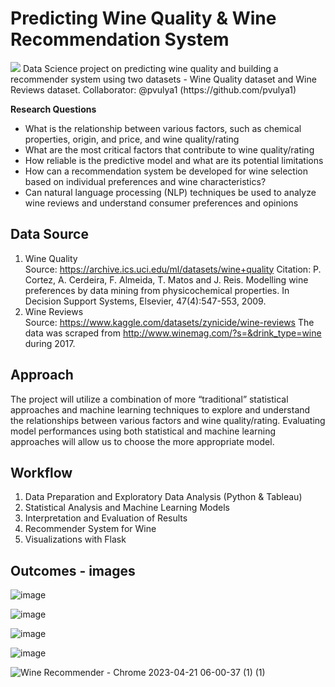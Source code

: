 # Predicting Wine Quality & Wine Recommendation System
<img src="https://img.shields.io/badge/PYTHON-3776AB?style=flat&logo=Python&logoColor=white"/> 
Data Science project on predicting wine quality and building a recommender system using two datasets - Wine Quality dataset and Wine Reviews dataset.  
Collaborator: @pvulya1 (https://github.com/pvulya1)
  
**Research Questions**  
- What is the relationship between various factors, such as chemical properties, origin, and price, and wine quality/rating  
- What are the most critical factors that contribute to wine quality/rating  
- How reliable is the predictive model and what are its potential limitations  
- How can a recommendation system be developed for wine selection based on individual preferences and wine characteristics?  
- Can natural language processing (NLP) techniques be used to analyze wine reviews and understand consumer preferences and opinions   

## Data Source
1. Wine Quality  
   Source: https://archive.ics.uci.edu/ml/datasets/wine+quality Citation: P. Cortez, A. Cerdeira, F. Almeida, T. Matos and J. Reis. Modelling wine preferences by data mining from physicochemical properties. In Decision Support Systems, Elsevier, 47(4):547-553, 2009.
2. Wine Reviews  
   Source: https://www.kaggle.com/datasets/zynicide/wine-reviews The data was scraped from http://www.winemag.com/?s=&drink_type=wine during 2017.

## Approach
The project will utilize a combination of more “traditional” statistical approaches and machine learning techniques to explore and understand the relationships between various factors and wine quality/rating. Evaluating model performances using both statistical and machine learning approaches will allow us to choose the more appropriate model.   

## Workflow  
1)	Data Preparation and Exploratory Data Analysis (Python & Tableau)      
2)	Statistical Analysis and Machine Learning Models   
3)	Interpretation and Evaluation of Results  
4)	Recommender System for Wine  
5)	Visualizations with Flask

## Outcomes - images
![image](https://github.com/angie0bb/wine-quality-prediction/assets/76639910/90979ebb-561c-41db-882e-12cb7e6b60ab)  

![image](https://github.com/angie0bb/wine-quality-prediction/assets/76639910/4898a7a8-260f-401c-9dcf-0f1928e0d60a)  

![image](https://github.com/angie0bb/wine-quality-prediction/assets/76639910/bf26c877-63dd-484c-81a0-82e793a45eb4)  

![image](https://github.com/angie0bb/wine-quality-prediction/assets/76639910/e79daae9-0229-4a00-8b4f-686713f6d829)  

![Wine Recommender - Chrome 2023-04-21 06-00-37 (1) (1)](https://github.com/angie0bb/wine-quality-prediction/assets/76639910/20e25e09-d045-442d-972b-9a020e6f5d7c)  


   
  
